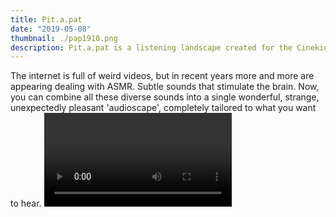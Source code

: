 ```yaml
---
title: Pit.a.pat
date: "2019-05-08"
thumbnail: ./pap1910.png
description: Pit.a.pat is a listening landscape created for the Cinekid MediaLab. Move around the room, click, hold and drag the shapes. But above all listen very carefully! (preferably with headphones)
---
```


The internet is full of weird videos, but in recent years more and more are appearing dealing with ASMR. Subtle sounds that stimulate the brain. Now, you can combine all these diverse sounds into a single wonderful, strange, unexpectedly pleasant 'audioscape', completely tailored to what you want to hear.
<video src="./pit-a-pat-website-video.mp4" class="kg-card kg-image-card kg-width-full" loop autoplay></video>
